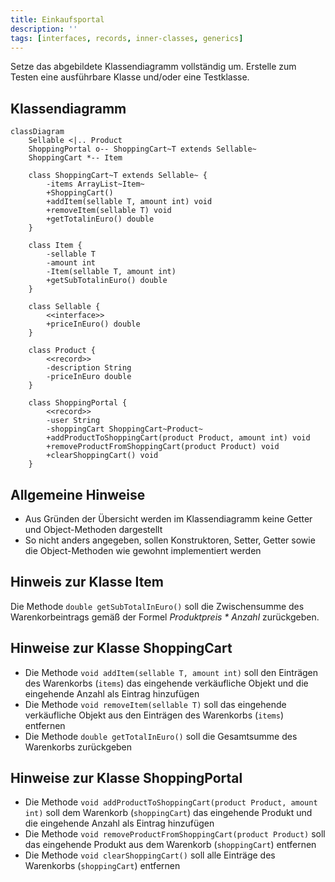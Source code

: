 ```yaml
---
title: Einkaufsportal
description: ''
tags: [interfaces, records, inner-classes, generics]
---
```


Setze das abgebildete Klassendiagramm vollständig um. Erstelle zum Testen eine ausführbare Klasse und/oder eine Testklasse.

## Klassendiagramm

```mermaid
classDiagram
    Sellable <|.. Product
    ShoppingPortal o-- ShoppingCart~T extends Sellable~
    ShoppingCart *-- Item

    class ShoppingCart~T extends Sellable~ {
        -items ArrayList~Item~
        +ShoppingCart()
        +addItem(sellable T, amount int) void
        +removeItem(sellable T) void
        +getTotalinEuro() double
    }

    class Item {
        -sellable T
        -amount int
        -Item(sellable T, amount int)
        +getSubTotalinEuro() double
    }

    class Sellable {
        <<interface>>
        +priceInEuro() double
    }

    class Product {
        <<record>>
        -description String
        -priceInEuro double
    }

    class ShoppingPortal {
        <<record>>
        -user String
        -shoppingCart ShoppingCart~Product~
        +addProductToShoppingCart(product Product, amount int) void
        +removeProductFromShoppingCart(product Product) void
        +clearShoppingCart() void
    }
```

## Allgemeine Hinweise

- Aus Gründen der Übersicht werden im Klassendiagramm keine Getter und Object-Methoden dargestellt
- So nicht anders angegeben, sollen Konstruktoren, Setter, Getter sowie die Object-Methoden wie gewohnt implementiert werden

## Hinweis zur Klasse Item

Die Methode `double getSubTotalInEuro()` soll die Zwischensumme des Warenkorbeintrags gemäß der Formel _Produktpreis \* Anzahl_ zurückgeben.

## Hinweise zur Klasse ShoppingCart

- Die Methode `void addItem(sellable T, amount int)` soll den Einträgen des Warenkorbs (`items`) das eingehende verkäufliche Objekt und die eingehende Anzahl als
  Eintrag hinzufügen
- Die Methode `void removeItem(sellable T)` soll das eingehende verkäufliche Objekt aus den Einträgen des Warenkorbs (`items`) entfernen
- Die Methode `double getTotalInEuro()` soll die Gesamtsumme des Warenkorbs zurückgeben

## Hinweise zur Klasse ShoppingPortal

- Die Methode `void addProductToShoppingCart(product Product, amount int)` soll dem Warenkorb (`shoppingCart`) das eingehende Produkt und die eingehende Anzahl als
  Eintrag hinzufügen
- Die Methode `void removeProductFromShoppingCart(product Product)` soll das eingehende Produkt aus dem Warenkorb (`shoppingCart`) entfernen
- Die Methode `void clearShoppingCart()` soll alle Einträge des Warenkorbs (`shoppingCart`) entfernen
